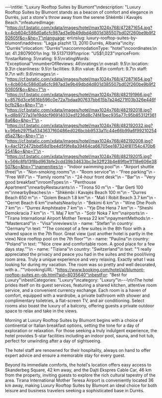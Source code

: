 ---\ntitle: "Luxury Rooftop Suites by Blumont"\ndescription: "Luxury Rooftop Suites by Blumont stands as a beacon of comfort and elegance in Durrës, just a stone's throw away from the serene Shkëmbi i Kavajës Beach."\nfeaturedImage: "https://cf.bstatic.com/xdata/images/hotel/max1024x768/472871654.jpg?k=4cb604c586d0a6cfc987ad3e9b49dbd4d801d385507bd02f260be9b9f292605f&o=&hp=1"\nlanguage: en\nslug: luxury-rooftop-suites-by-blumont\naddress: "Lagja plazhit 13, 2010 Durrës, Albania"\ncity: "Durrës"\nlocation: "Durrës"\naccommodationType: "hotel"\ncoordinates:\n  lat: 41.28079001\n  lng: 19.51371391\nprice: "US$1,023"\npriceFrom: 1\nstarRating: 5\nrating: 9.5\nratingWords: "Exceptional"\nnumberOfReviews: 46\nratings:\n  overall: 9.5\n  location: 9.3\n  cleanliness: 9.5\n  facilities: 9.8\n  value: 8.8\n  comfort: 9.7\n  staff: 9.7\n  wifi: 9.6\nimages:\n  - "https://cf.bstatic.com/xdata/images/hotel/max1024x768/472871654.jpg?k=4cb604c586d0a6cfc987ad3e9b49dbd4d801d385507bd02f260be9b9f292605f&o=&hp=1"\n  - "https://cf.bstatic.com/xdata/images/hotel/max1024x768/482191966.jpg?k=8576d3ce5616b596c0e72a7bdaa907637bb615b7a24d271f03b326e446fbcfb2&o=&hp=1"\n  - "https://cf.bstatic.com/xdata/images/hotel/max1024x768/482192018.jpg?k=d8b9727a31e19ddcf96914032ed1236d8c74f41bec935a77c95b85312f3618a6&o=&hp=1"\n  - "https://cf.bstatic.com/xdata/images/hotel/max1024x768/482192032.jpg?k=96eb297f5a5343637f60486ed026bcbb9533a11c44e66b99a6f99210254d5a27&o=&hp=1"\n  - "https://cf.bstatic.com/xdata/images/hotel/max1024x768/482192008.jpg?k=4ac12f2472bbd58d1be4d5f9fe8a39464ca66705ee187324f81154c470b62541&o=&hp=1"\n  - "https://cf.bstatic.com/xdata/images/hotel/max1024x768/482192015.jpg?k=566c8fb13f8bd963bfe2cdd39b34633bc3e32ff23b4e89fbe1f118e606e38507&o=&hp=1"\namenities:\n  - "Indoor swimming pool"\n  - "Airport shuttle (free)"\n  - "Non-smoking rooms"\n  - "Room service"\n  - "Free parking"\n  - "Free WiFi"\n  - "Family rooms"\n  - "24-hour front desk"\n  - "Bar"\n  - "Very good breakfast"\nroomTypes:\n  - "Penthouse Apartment"\nnearbyRestaurants:\n  - "Tirona 50 m"\n  - "Bar Gerti 100 m"\nnearbyBeaches:\n  - "Shkëmbi i Kavajës Beach 100 m"\n  - "Durres Beach 650 m"\n  - "Golem Beach 1.8 km"\n  - "Mali I Robit Beach 3.7 km"\n  - "Qerret Beach 6 km"\nwhatsNearby:\n  - "Bekimi 6 km"\n  - "Wine Dhe Pooh 7 km"\n  - "Durres Amphiteatre 7 km"\n  - "Yje Dhe Hena 7 km"\n  - "Sheshi Demokracia 7 km"\n  - "1. Maj 7 km"\n  - "Sotir Noka 7 km"\nairports:\n  - "Tirana International Airport Mother Teresa 22 km"\npaymentMethods:\n  - "Mastercard"\n  - "Visa"\nreviews:\n  - name: "Stefan"\n    country: "Germany"\n    text: "“The concept of a few suites in the 8th floor with a shared space in the 7th floor. Great view (just another hotel is partly in the view)
Nice rooftop pool on the 7th floor”"\n  - name: "Paulina"\n    country: "Poland"\n    text: "“Nice crew and comfortable room. A good place for a few days stay.”"\n  - name: "Tiziana"\n    country: "Switzerland"\n    text: "“I really appreciated the privacy and peace you had in the suites and the pool/living room area. Truly a unique experience and very relaxing. Exactly what I was looking for during my vacation. The room was so pretty and well decorated, with a...”"\nbookingURL: "https://www.booking.com/hotel/al/blumont-rooftop-suites.en-gb.html?aid=8035640"\nbestFor: "Best for Luxury"\nbestCategories: "Luxury"\ncategory: "Luxury"\n---\n\nThe hotel prides itself on its guest services, featuring a shared kitchen, attentive room service, and a convenient currency exchange. Each room is a haven of comfort, equipped with a wardrobe, a private bathroom with shower and complimentary toiletries, a flat-screen TV, and air conditioning. Select rooms also boast the luxury of a balcony, offering guests a private outdoor space to relax and take in the views.

Morning at Luxury Rooftop Suites by Blumont begins with a choice of continental or Italian breakfast options, setting the tone for a day of exploration or relaxation. For those seeking a truly indulgent experience, the hotel provides 5-star facilities including an indoor pool, sauna, and hot tub, perfect for unwinding after a day of sightseeing.

The hotel staff are renowned for their hospitality, always on hand to offer expert advice and ensure a memorable stay for every guest.

Beyond its immediate comforts, the hotel's location offers easy access to Skanderbeg Square, 42 km away, and the Dajti Ekspres Cable Car, 46 km from the property, inviting guests to explore the rich cultural tapestry of the area. Tirana International Mother Teresa Airport is conveniently located 36 km away, making Luxury Rooftop Suites by Blumont an ideal choice for both leisure and business travelers seeking a sophisticated base in Durrës.
